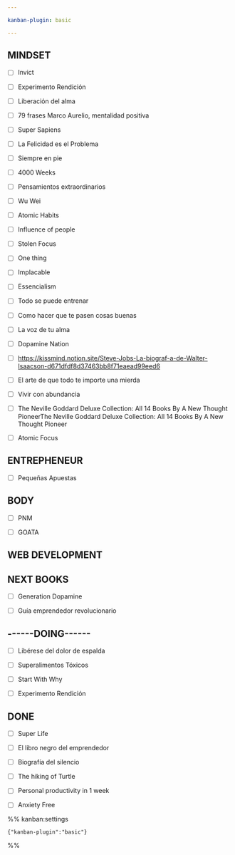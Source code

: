 ```yaml
---

kanban-plugin: basic

---
```


## MINDSET

- [ ] Invict
- [ ] Experimento Rendición
- [ ] Liberación del alma
- [ ] 79 frases Marco Aurelio, mentalidad positiva
- [ ] Super Sapiens
- [ ] La Felicidad es el Problema
- [ ] Siempre en pie
- [ ] 4000 Weeks
- [ ] Pensamientos extraordinarios
- [ ] Wu Wei
- [ ] Atomic Habits
- [ ] Influence of people
- [ ] Stolen Focus
- [ ] One thing
- [ ] Implacable
- [ ] Essencialism
- [ ] Todo se puede entrenar
- [ ] Como hacer que te pasen cosas buenas
- [ ] La voz de tu alma
- [ ] Dopamine Nation
- [ ] https://kissmind.notion.site/Steve-Jobs-La-biograf-a-de-Walter-Isaacson-d671dfdf8d37463bb8f71eaead99eed6
- [ ] El arte de que todo te importe una mierda
- [ ] Vivir con abundancia
- [ ] The Neville Goddard Deluxe Collection: All 14 Books By A New Thought PioneerThe Neville Goddard Deluxe Collection: All 14 Books By A New Thought Pioneer
- [ ] Atomic Focus


## ENTREPHENEUR

- [ ] Pequeñas Apuestas


## BODY

- [ ] PNM
- [ ] GOATA


## WEB DEVELOPMENT



## NEXT BOOKS

- [ ] Generation Dopamine
- [ ] Guía emprendedor revolucionario


## ------DOING------

- [ ] Libérese del dolor de espalda
- [ ] Superalimentos Tóxicos
- [ ] Start With Why
- [ ] Experimento Rendición


## DONE

- [ ] Super Life
- [ ] El libro negro del emprendedor
- [ ] Biografía del silencio
- [ ] The hiking of Turtle
- [ ] Personal productivity in 1 week
- [ ] Anxiety Free




%% kanban:settings
```
{"kanban-plugin":"basic"}
```
%%